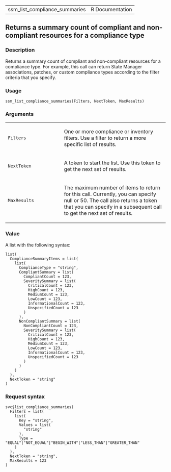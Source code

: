 <table style="width: 100%;">
<tbody>
<tr class="odd">
<td>ssm_list_compliance_summaries</td>
<td style="text-align: right;">R Documentation</td>
</tr>
</tbody>
</table>

## Returns a summary count of compliant and non-compliant resources for a compliance type

### Description

Returns a summary count of compliant and non-compliant resources for a
compliance type. For example, this call can return State Manager
associations, patches, or custom compliance types according to the
filter criteria that you specify.

### Usage

    ssm_list_compliance_summaries(Filters, NextToken, MaxResults)

### Arguments

<table>
<colgroup>
<col style="width: 35%" />
<col style="width: 65%" />
</colgroup>
<tbody>
<tr class="odd">
<td><code
id="ssm_list_compliance_summaries_:_Filters">Filters</code></td>
<td><p>One or more compliance or inventory filters. Use a filter to
return a more specific list of results.</p></td>
</tr>
<tr class="even">
<td><code
id="ssm_list_compliance_summaries_:_NextToken">NextToken</code></td>
<td><p>A token to start the list. Use this token to get the next set of
results.</p></td>
</tr>
<tr class="odd">
<td><code
id="ssm_list_compliance_summaries_:_MaxResults">MaxResults</code></td>
<td><p>The maximum number of items to return for this call. Currently,
you can specify null or 50. The call also returns a token that you can
specify in a subsequent call to get the next set of results.</p></td>
</tr>
</tbody>
</table>

### Value

A list with the following syntax:

    list(
      ComplianceSummaryItems = list(
        list(
          ComplianceType = "string",
          CompliantSummary = list(
            CompliantCount = 123,
            SeveritySummary = list(
              CriticalCount = 123,
              HighCount = 123,
              MediumCount = 123,
              LowCount = 123,
              InformationalCount = 123,
              UnspecifiedCount = 123
            )
          ),
          NonCompliantSummary = list(
            NonCompliantCount = 123,
            SeveritySummary = list(
              CriticalCount = 123,
              HighCount = 123,
              MediumCount = 123,
              LowCount = 123,
              InformationalCount = 123,
              UnspecifiedCount = 123
            )
          )
        )
      ),
      NextToken = "string"
    )

### Request syntax

    svc$list_compliance_summaries(
      Filters = list(
        list(
          Key = "string",
          Values = list(
            "string"
          ),
          Type = "EQUAL"|"NOT_EQUAL"|"BEGIN_WITH"|"LESS_THAN"|"GREATER_THAN"
        )
      ),
      NextToken = "string",
      MaxResults = 123
    )
